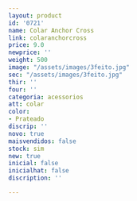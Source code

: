 ```yaml
---
layout: product
id: '0721'
name: Colar Anchor Cross
link: colaranchorcross
price: 9.0
newprice: ''
weight: 500
image: "/assets/images/3feito.jpg"
sec: "/assets/images/3feito.jpg"
thir: ''
four: ''
categoria: acessorios
att: colar
color:
- Prateado
discrip: ''
novo: true
maisvendidos: false
stock: sim
new: true
inicial: false
inicialhat: false
discription: ''

---
```

